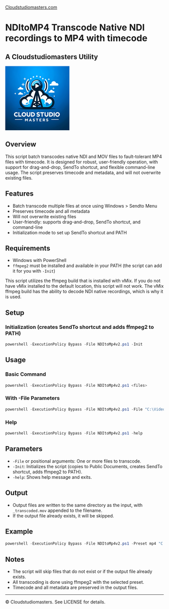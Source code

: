 [Cloudstudiomasters.com](https://cloudstudiomasters.com)

# NDItoMP4 Transcode Native NDI recordings to MP4 with timecode
## A Cloudstudiomasters Utility


![Logo](csd-logo.png "Cloudstudiomasters logo")

## Overview

This script batch transcodes native NDI and MOV files to fault-tolerant MP4 files with timecode. 
It is designed for robust, user-friendly operation, with support for drag-and-drop, SendTo shortcut, and flexible command-line usage. The script preserves timecode and metadata, and will not overwrite existing files.

## Features
- Batch transcode multiple files at once using Windows > Sendto Menu
- Preserves timecode and all metadata
- Will not overwrite existing files
- User-friendly: supports drag-and-drop, SendTo shortcut, and command-line
- Initialization mode to set up SendTo shortcut and PATH

## Requirements
- Windows with PowerShell
- `ffmpeg2` must be installed and available in your PATH (the script can add it for you with `-Init`)

This script utilizes the ffmpeg build that is installed with vMix. If you do not have vMix installed to the default location, this script will not work.
The vMix ffmpeg build has the ability to decode NDI native recordings, which is why it is used.

## Setup 

### Initialization (creates SendTo shortcut and adds ffmpeg2 to PATH)
```powershell
powershell -ExecutionPolicy Bypass -File NDItoMp4v2.ps1 -Init
```

## Usage

### Basic Command
```powershell
powershell -ExecutionPolicy Bypass -File NDItoMp4v2.ps1 <files>
```

### With -File Parameters
```powershell
powershell -ExecutionPolicy Bypass -File NDItoMp4v2.ps1 -File "C:\Videos\input1.mov" "C:\Videos\input2.mov"
```

### Help
```powershell
powershell -ExecutionPolicy Bypass -File NDItoMp4v2.ps1 -help
```

## Parameters
- `-File` or positional arguments: One or more files to transcode.
- `-Init`: Initializes the script (copies to Public Documents, creates SendTo shortcut, adds ffmpeg2 to PATH).
- `-help`: Shows help message and exits.

## Output
- Output files are written to the same directory as the input, with `_transcoded.mov` appended to the filename.
- If the output file already exists, it will be skipped.

## Example
```powershell
powershell -ExecutionPolicy Bypass -File NDItoMp4v2.ps1 -Preset mp4 "C:\Videos\input1.mov" "C:\Videos\input2.mov"
```

## Notes
- The script will skip files that do not exist or if the output file already exists.
- All transcoding is done using ffmpeg2 with the selected preset.
- Timecode and all metadata are preserved in the output files.

---

© Cloudstudiomasters. See LICENSE for details.
